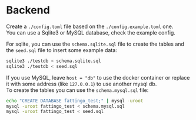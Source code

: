 # Backend

Create a `./config.toml` file based on the `./config.example.toml` one.  
You can use a Sqlite3 or MySQL database, check the example config.  

For sqlite, you can use the `schema.sqlite.sql` file to create the tables
and the `seed.sql` file to insert some example data:

```sh
sqlite3 ./testdb < schema.sqlite.sql
sqlite3 ./testdb < seed.sql
```

If you use MySQL, leave `host = "db"` to use the docker container or replace
it with some address (like `127.0.0.1`) to use another mysql db.  
To create the tables you can use the `schema.mysql.sql` file:

```sh
echo "CREATE DATABASE fattingo_test;" | mysql -uroot
mysql -uroot fattingo_test < schema.mysql.sql
mysql -uroot fattingo_test < seed.sql
```
